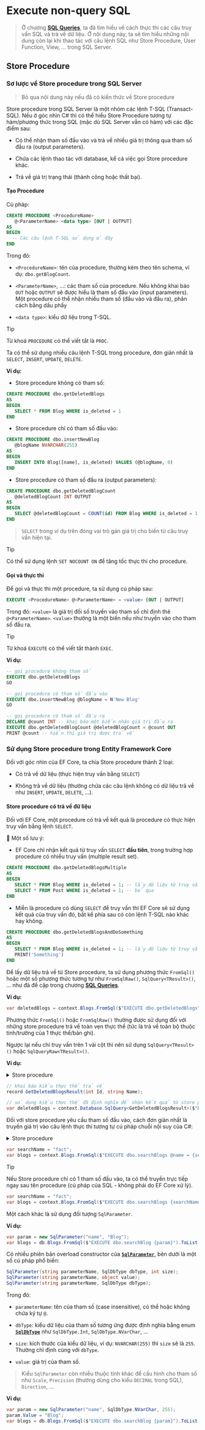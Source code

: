 # Execute non-query SQL

> Ở chương [**SQL Queries**](/efcore7_013x_sql_queries.md), ta đã tìm hiều về cách thực thi các câu truy vấn SQL và trả về dữ liệu. Ở nội dung này, ta sẽ tìm hiểu những nội dung còn lại khi thao tác với câu lệnh SQL như Store Procedure, User Function, View, ... trong SQL Server.

## Store Procedure

### Sơ lược về Store procedure trong SQL Server

> Bỏ qua nội dung này nếu đã có kiến thức về Store procedure

Store procedure trong SQL Server là một nhóm các lệnh T-SQL (Transact-SQL). Nếu ở góc nhìn C# thì có thể hiểu Store Procedure tương tự hàm/phương thức trong SQL (mặc dù SQL Server vẫn có hàm) với các đặc điểm sau:

- Có thể nhận tham số đầu vào và trả về nhiều giá trị thông qua tham số đầu ra (output parameters).

- Chứa các lệnh thao tác với database, kể cả việc gọi Store procedure khác.

- Trả về giá trị trạng thái (thành công hoặc thất bại).

#### Tạo Procedure

Cú pháp:

```sql
CREATE PROCEDURE <ProcedureName>
   @<ParameterName> <data type> [OUT | OUTPUT]
AS
BEGIN
  -- Các câu lệnh T-SQL sử dụng ở đây
END
```

Trong đó:

- `<ProcedureName>`: tên của procedure, thường kèm theo tên schema, ví dụ: `dbo.getBlogCount`.

- `<ParameterName>`, ...: các tham số của procedure. Nếu không khai báo `OUT` hoặc `OUTPUT` sẽ được hiểu là tham số đầu vào (input parameters). Một procedure có thể nhận nhiều tham số (đầu vào và đầu ra), phân cách bằng dấu phẩy

- `<data type>`: kiểu dữ liệu trong T-SQL.

> [!Tip]
> Từ khoá `PROCEDURE` có thể viết tắt là `PROC`.

Ta có thể sử dụng nhiều câu lệnh T-SQL trong procedure, đơn giản nhất là `SELECT`, `INSERT`, `UPDATE`, `DELETE`.

**Ví dụ:**

- Store procedure không có tham số:

```sql
CREATE PROCEDURE dbo.getDeletedBlogs
AS
BEGIN
   SELECT * FROM Blog WHERE is_deleted = 1
END
```

- Store procedure chỉ có tham số đầu vào:

```sql
CREATE PROCEDURE dbo.insertNewBlog
   @blogName NVARCHAR(255)
AS
BEGIN
   INSERT INTO Blog([name], is_deleted) VALUES (@blogName, 0)
END
```

- Store procedure có tham số đầu ra (output parameters):

```sql
CREATE PROCEDURE dbo.getDeletedBlogCount
   @deletedBlogCount INT OUTPUT
AS
BEGIN
   SELECT @deletedBlogCount = COUNT(id) FROM Blog WHERE is_deleted = 1
END
```

> `SELECT` trong ví dụ trên đóng vai trò gán giá trị cho biến từ câu truy vấn hiện tại.

> [!Tip]
> Có thể sử dụng lệnh `SET NOCOUNT ON` để tăng tốc thực thi cho procedure.

#### Gọi và thực thi

Để gọi và thực thi một procedure, ta sử dụng cú pháp sau:

```sql
EXECUTE <ProcedureName> @<ParameterName> = <value> [OUT | OUTPUT]
```

Trong đó: `<value>` là giá trị đối số truyền vào tham số chỉ định thẻ `@<ParameterName>`. `<value>` thường là một biến nếu như truyền vào cho tham số đầu ra.

> [!Tip]
> Từ khoá `EXECUTE` có thể viết tắt thành `EXEC`.

**Ví dụ:**

```sql
-- gọi procedure không tham số
EXECUTE dbo.getDeletedBlogs
GO

-- gọi procedure có tham số đầu vào
EXECUTE dbo.insertNewBlog @blogName = N'New Blog'
GO

-- gọi procedure có tham số đầu ra
DECLARE @count INT -- khai báo một biến nhận giá trị đầu ra
EXECUTE dbo.getDeletedBlogCount @deletedBlogCount = @count OUT
PRINT @count -- hiển thị giá trị được trả về
```

### Sử dụng Store procedure trong Entity Framework Core

Đối với góc nhìn của EF Core, ta chia Store procedure thành 2 loại:

- Có trả về dữ liệu (thực hiện truy vấn bằng `SELECT`)

- Không trả về dữ liệu (thường chứa các câu lệnh không có dữ liệu trả về như `INSERT`, `UPDATE`, `DELETE`, ...).

#### Store procedure có trả về đữ liệu

Đối với EF Core, một procedure có trả về kết quả là procedure có thực hiện truy vấn bằng lệnh `SELECT`.

🔖 Một số lưu ý:

- EF Core chỉ nhận kết quả từ truy vấn `SELECT` **đầu tiên**, trong trường hợp procedure có nhiều truy vấn (multiple result set).

```sql
CREATE PROCEDURE dbo.getDeletedBlogsMultiple
AS
BEGIN
   SELECT * FROM Blog WHERE is_deleted = 1; -- lấy dữ liệu từ truy vấn đầu tiên
   SELECT * FROM Post WHERE is_deleted = 1; -- bỏ qua
END
```

- Miễn là procedure có dùng `SELECT` để truy vấn thì EF Core sẽ sử dụng kết quả của truy vấn đó, bất kể phía sau có còn lệnh T-SQL nào khác hay không.

```sql
CREATE PROCEDURE dbo.getDeletedBlogsAndDoSomething
AS
BEGIN
   SELECT * FROM Blog WHERE is_deleted = 1; -- lấy dữ liệu từ truy vấn đầu tiên
   PRINT('Something')
END
```

Để lấy dữ liệu trả về từ Store procedure, ta sử dụng phương thức `FromSql()` hoặc một số phương thức tương tự như `FromSqlRaw()`, `SqlQuery<TResult>()`, ... như đã đề cập trong chương [**SQL Queries**](/efcore7_013x_sql_queries.md).

**Ví dụ:**

```cs
var deletedBlogs = context.Blogs.FromSql($"EXECUTE dbo.getDeletedBlogs").ToList();
```

Phương thức `FromSql()` hoặc `FromSqlRaw()` thường được sử dụng đối với những store procedure trả về toàn vẹn thực thể (tức là trả về toàn bộ thuộc tính/trường của 1 thực thể/bản ghi). 

Ngược lại nếu chỉ truy vấn trên 1 vài cột thì nên sử dụng `SqlQuery<TResult>()` hoặc `SqlQueryRaw<TResult>()`.

**Ví dụ:**

<details>
  <summary>Store procedure<br /></summary>
   
```sql
CREATE PROCEDURE dbo.getDeletedBlogsSqlQuery
AS
BEGIN
   SELECT id, name FROM Blog WHERE is_deleted = 1; -- chỉ trả về một số cột dữ liệu --> thực thể không toàn vẹn
END
```

</details>

```cs
// khai báo kiểu thực thể trả về
record GetDeletedBlogsResult(int Id, string Name);

// sử dụng kiểu thực thể đã định nghĩa để nhận kết quả từ store procedure
var deletedBlogs = context.Database.SqlQuery<GetDeletedBlogsResult>($"EXECUTE dbo.getDeletedBlogsSqlQuery").ToList();
```

Đối với store procedure yêu cầu tham số đầu vào, cách đơn giản nhất là truyền giá trị vào câu lệnh thực thi tương tự cú pháp chuỗi nội suy của C#:

<details>
  <summary>Store procedure<br /></summary>
   
```sql
CREATE PROCEDURE dbo.searchBlogs
   @name NVARCHAR(255)
AS
BEGIN
   SELECT * FROM Blog WHERE [name] LIKE '%' + @name + '%'
END
```

</details>

```cs
var searchName = "fact";
var blogs = context.Blogs.FromSql($"EXECUTE dbo.searchBlogs @name = {searchName}").ToList();
```

> [!Tip]
> Nếu Store procedure chỉ có 1 tham số đầu vào, ta có thể truyền trực tiếp ngay sau tên procedure (cú pháp của SQL - không phải do EF Core xử lý).
>
> ```cs
> var searchName = "fact";
> var blogs = context.Blogs.FromSql($"EXECUTE dbo.searchBlogs {searchName}").ToList();
> ```

Một cách khác là sử dụng đối tượng `SqlParameter`.

**Ví dụ:**

```cs
var param = new SqlParameter("name", "Blog");
var blogs = db.Blogs.FromSql($"EXECUTE dbo.searchBlog {param}").ToList();
```

Có nhiều phiên bản overload constructor của [**`SqlParameter`**](https://learn.microsoft.com/en-us/dotnet/api/microsoft.data.sqlclient.sqlparameter?view=sqlclient-dotnet-standard-5.2), bên dưới là một số cú pháp phổ biến:

```cs
SqlParameter(string parameterName, SqlDbType dbType, int size);
SqlParameter(string parameterName, object value);
SqlParameter(string parameterName, SqlDbType dbType);
```

Trong đó:

- `parameterName`: tên của tham số (case insensitive), có thể hoặc không chứa ký tự `@`.

- `dbType`: kiểu dữ liệu của tham số tương ứng được định nghĩa bằng enum [**`SqlDbType`**](https://learn.microsoft.com/en-us/dotnet/api/system.data.sqldbtype?view=net-9.0) như `SqlDbType.Int`, `SqlDbType.NVarChar`, ...

- `size`: kích thước của kiểu dữ liệu, ví dụ: `NVARCHAR(255)` thì `size` sẽ là `255`. Thường chỉ định cùng với `dbType`.

- `value`: giá trị của tham số.

> Kiểu `SqlParameter` còn nhiều thuộc tính khác để cấu hình cho tham số như `Scale`, `Precision` (thường dùng cho kiểu `DECIMAL` trong SQL), `Direction`, ...

**Ví dụ:**

```cs
var param = new SqlParameter("name", SqlDbType.NVarChar, 255);
param.Value = "Blog";
var blogs = db.Blogs.FromSql($"EXECUTE dbo.searchBlog {param}").ToList();
```
